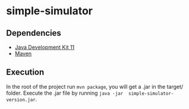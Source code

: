 # simple-simulator

## Dependencies
* [Java Development Kit 11](https://www.oracle.com/java/technologies/javase-jdk11-downloads.html)
* [Maven](https://maven.apache.org/download.cgi)

## Execution
In the root of the project run ` mvn package `, you will get a .jar in the target/ folder.
Execute the .jar file by running ` java -jar  simple-simulator-version.jar `.
